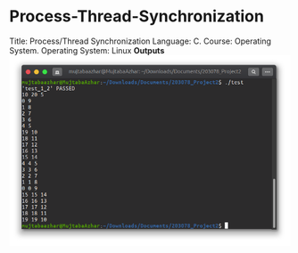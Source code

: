 # Process-Thread-Synchronization
Title: Process/Thread Synchronization Language: C. Course: Operating System. Operating System: Linux
<b>Outputs</b><br>
![alt Login](https://github.com/MujtabaAzhar/Process-Thread-Synchronization/blob/main/1.png)
